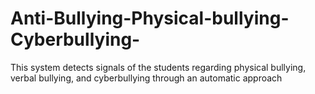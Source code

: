 # Anti-Bullying-Physical-bullying-Cyberbullying-
This system detects signals of the students regarding physical bullying, verbal bullying, and cyberbullying through an automatic approach
